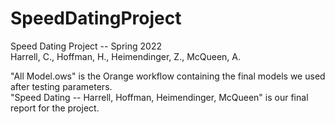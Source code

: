 # SpeedDatingProject
Speed Dating Project -- Spring 2022
<br />
Harrell, C., Hoffman, H., Heimendinger, Z., McQueen, A.
<br />

"All Model.ows" is the Orange workflow containing the final models we used after testing parameters.
<br />
"Speed Dating -- Harrell, Hoffman, Heimendinger, McQueen" is our final report for the project.
